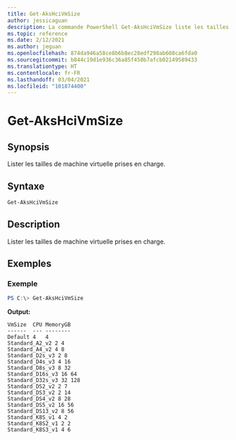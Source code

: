 ```yaml
---
title: Get-AksHciVmSize
author: jessicaguan
description: La commande PowerShell Get-AksHciVmSize liste les tailles de machine virtuelle prises en charge.
ms.topic: reference
ms.date: 2/12/2021
ms.author: jeguan
ms.openlocfilehash: 874da946a58ce8b6b8ec28edf298ab608ca6fda0
ms.sourcegitcommit: b844c19d1e936c36a85f450b7afcb02149589433
ms.translationtype: HT
ms.contentlocale: fr-FR
ms.lasthandoff: 03/04/2021
ms.locfileid: "101874400"
---
```

# <a name="get-akshcivmsize"></a>Get-AksHciVmSize

## <a name="synopsis"></a>Synopsis
Lister les tailles de machine virtuelle prises en charge.

## <a name="syntax"></a>Syntaxe

```powershell
Get-AksHciVmSize
```

## <a name="description"></a>Description
Lister les tailles de machine virtuelle prises en charge.

## <a name="examples"></a>Exemples

### <a name="example"></a>Exemple
```powershell
PS C:\> Get-AksHciVmSize
```

**Output:**
```
VmSize  CPU MemoryGB
------  --- --------
Default 4   4
Standard_A2_v2 2 4
Standard_A4_v2 4 8
Standard_D2s_v3 2 8
Standard_D4s_v3 4 16
Standard_D8s_v3 8 32
Standard_D16s_v3 16 64
Standard_D32s_v3 32 128
Standard_DS2_v2 2 7
Standard_DS3_v2 2 14
Standard_DS4_v2 8 28
Standard_DS5_v2 16 56
Standard_DS13_v2 8 56
Standard_K8S_v1 4 2
Standard_K8S2_v1 2 2
Standard_K8S3_v1 4 6
``` 
